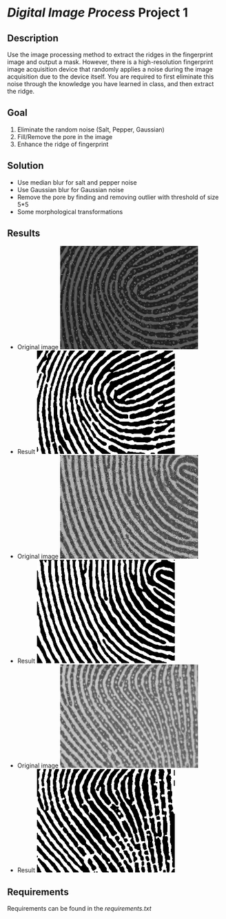 #  _Digital Image Process_ Project 1

## Description
Use the image processing method to extract the ridges in the fingerprint image and output a mask. However, there is a high-resolution fingerprint image acquisition device that randomly applies a noise during the image acquisition due to the device itself. You are required to first eliminate this noise through the knowledge you have learned in class, and then extract the ridge.

## Goal

1. Eliminate the random noise (Salt, Pepper, Gaussian)
2. Fill/Remove the pore in the image
3. Enhance the ridge of fingerprint

## Solution
- Use median blur for salt and pepper noise
- Use Gaussian blur for Gaussian noise
- Remove the pore by finding and removing outlier with threshold of size 5*5
- Some morphological transformations

## Results
- Original image
    ![image](im/7.bmp)
- Result
    ![image](im_process/result_7.bmp)
- Original image
    ![image](im/17.bmp)
- Result
    ![image](im_process/result_17.bmp)
- Original image
    ![image](im/27.bmp)
- Result
    ![image](im_process/result_27.bmp)
## Requirements
Requirements can be found in the _requirements.txt_
